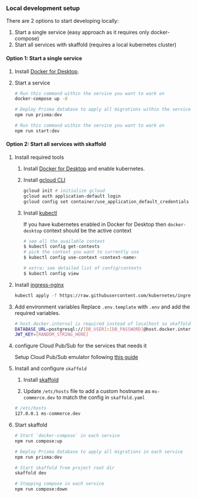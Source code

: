 ### Local development setup

There are 2 options to start developing locally:

1. Start a single service (easy approach as it requires only docker-compose)
2. Start all services with skaffold (requires a local kubernetes cluster)

#### Option 1: Start a single service

1. Install [Docker for Desktop](https://www.docker.com/products/docker-desktop/).

2. Start a service

   ```bash
   # Run this command within the service you want to work on
   docker-compose up -d

   # Deploy Prisma database to apply all migrations within the service you want to work on
   npm run prisma:dev

   # Run this command within the service you want to work on
   npm run start:dev
   ```

#### Option 2: Start all services with skaffold

1. Install required tools

   1. Install [Docker for Desktop](https://www.docker.com/products/docker-desktop/) and enable kubernetes.

   2. Install [gcloud CLI](https://cloud.google.com/sdk/docs/install)

      ```bash
      gcloud init # initialize gcloud
      gcloud auth application-default login
      gcloud config set container/use_application_default_credentials true
      ```

   3. Install [kubectl](https://kubernetes.io/docs/tasks/tools/)

      If you have kubernetes enabled in Docker for Desktop then `docker-desktop` context should be the active context

      ```bash
      # see all the available context
      $ kubectl config get-contexts
      # pick the context you want to currently use
      $ kubectl config use-context <context-name>

      # extra: see detailed list of config/contexts
      $ kubectl config view
      ```

2. Install [ingress-nginx](https://kubernetes.github.io/ingress-nginx/deploy/#quick-start)

   ```bash
   kubectl apply -f https://raw.githubusercontent.com/kubernetes/ingress-nginx/controller-v1.5.1/deploy/static/provider/cloud/deploy.yaml
   ```

3. Add environment variables
   Replace `.env.template` with `.env` and add the required variables.

   ```bash
   # host.docker.internal is required instead of localhost so skaffold can connect to docker-compose
   DATABASE_URL=postgresql://[DB_USER]:[DB_PASSWORD]@host.docker.internal:[DB_PORT]/[DB]
   JWT_KEY=[RANDOM_STRING_HERE]
   ```

4. configure Cloud Pub/Sub for the services that needs it

   Setup Cloud Pub/Sub emulator following [this guide](https://cloud.google.com/pubsub/docs/emulator)

5. Install and configure `skaffold`

   1. Install [skaffold](https://skaffold.dev)

   2. Update `/etc/hosts` file to add a custom hostname as `ms-commerce.dev` to match the config in `skaffold.yaml`

   ```bash
   # /etc/hosts
   127.0.0.1 ms-commerce.dev
   ```

6. Start skaffold

   ```bash
   # Start `docker-compose` in each service
   npm run compose:up

   # Deploy Prisma database to apply all migrations in each service
   npm run prisma:dev

   # Start skaffold from project root dir
   skaffold dev

   # Stopping compose in each service
   npm run compose:down
   ```

